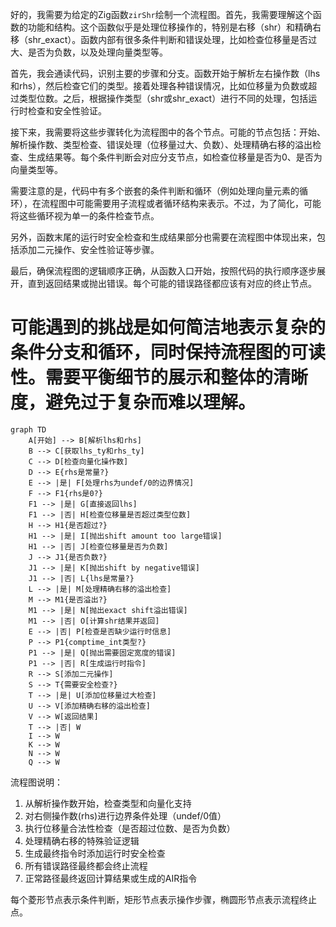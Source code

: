 好的，我需要为给定的Zig函数`zirShr`绘制一个流程图。首先，我需要理解这个函数的功能和结构。这个函数似乎是处理位移操作的，特别是右移（shr）和精确右移（shr_exact）。函数内部有很多条件判断和错误处理，比如检查位移量是否过大、是否为负数，以及处理向量类型等。

首先，我会通读代码，识别主要的步骤和分支。函数开始于解析左右操作数（lhs和rhs），然后检查它们的类型。接着处理各种错误情况，比如位移量为负数或超过类型位数。之后，根据操作类型（shr或shr_exact）进行不同的处理，包括运行时检查和安全性验证。

接下来，我需要将这些步骤转化为流程图中的各个节点。可能的节点包括：开始、解析操作数、类型检查、错误处理（位移量过大、负数）、处理精确右移的溢出检查、生成结果等。每个条件判断会对应分支节点，如检查位移量是否为0、是否为向量类型等。

需要注意的是，代码中有多个嵌套的条件判断和循环（例如处理向量元素的循环），在流程图中可能需要用子流程或者循环结构来表示。不过，为了简化，可能将这些循环视为单一的条件检查节点。

另外，函数末尾的运行时安全检查和生成结果部分也需要在流程图中体现出来，包括添加二元操作、安全性验证等步骤。

最后，确保流程图的逻辑顺序正确，从函数入口开始，按照代码的执行顺序逐步展开，直到返回结果或抛出错误。每个可能的错误路径都应该有对应的终止节点。

可能遇到的挑战是如何简洁地表示复杂的条件分支和循环，同时保持流程图的可读性。需要平衡细节的展示和整体的清晰度，避免过于复杂而难以理解。
================================================
```mermaid
graph TD
    A[开始] --> B[解析lhs和rhs]
    B --> C[获取lhs_ty和rhs_ty]
    C --> D[检查向量化操作数]
    D --> E{rhs是常量?}
    E --> |是| F[处理rhs为undef/0的边界情况]
    F --> F1{rhs是0?}
    F1 --> |是| G[直接返回lhs]
    F1 --> |否| H[检查位移量是否超过类型位数]
    H --> H1{是否超过?}
    H1 --> |是| I[抛出shift amount too large错误]
    H1 --> |否| J[检查位移量是否为负数]
    J --> J1{是否负数?}
    J1 --> |是| K[抛出shift by negative错误]
    J1 --> |否| L{lhs是常量?}
    L --> |是| M[处理精确右移的溢出检查]
    M --> M1{是否溢出?}
    M1 --> |是| N[抛出exact shift溢出错误]
    M1 --> |否| O[计算shr结果并返回]
    E --> |否| P[检查是否缺少运行时信息]
    P --> P1{comptime_int类型?}
    P1 --> |是| Q[抛出需要固定宽度的错误]
    P1 --> |否| R[生成运行时指令]
    R --> S[添加二元操作]
    S --> T{需要安全检查?}
    T --> |是| U[添加位移量过大检查]
    U --> V[添加精确右移的溢出检查]
    V --> W[返回结果]
    T --> |否| W
    I --> W
    K --> W
    N --> W
    Q --> W
``` 

流程图说明：
1. 从解析操作数开始，检查类型和向量化支持
2. 对右侧操作数(rhs)进行边界条件处理（undef/0值）
3. 执行位移量合法性检查（是否超过位数、是否为负数）
4. 处理精确右移的特殊验证逻辑
5. 生成最终指令时添加运行时安全检查
6. 所有错误路径最终都会终止流程
7. 正常路径最终返回计算结果或生成的AIR指令

每个菱形节点表示条件判断，矩形节点表示操作步骤，椭圆形节点表示流程终止点。